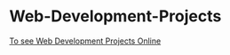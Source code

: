 # Web-Development-Projects
[To see Web Development Projects Online](https://rvarunrathod.github.io/Web-Development-Projects/index.html)
